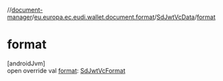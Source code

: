 //[document-manager](../../../index.md)/[eu.europa.ec.eudi.wallet.document.format](../index.md)/[SdJwtVcData](index.md)/[format](format.md)

# format

[androidJvm]\
open override val [format](format.md): [SdJwtVcFormat](../-sd-jwt-vc-format/index.md)
